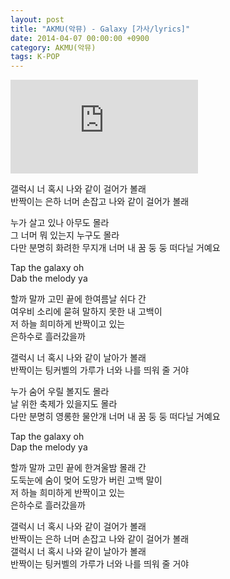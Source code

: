 ```yaml
---
layout: post
title: "AKMU(악뮤) - Galaxy [가사/lyrics]"
date: 2014-04-07 00:00:00 +0900
category: AKMU(악뮤)
tags: K-POP
---
```


<div class="youtube-iframe-container iframe-16-to-9">
    <iframe src="https://www.youtube.com/embed/kHT3m6PG7U4" title="AKMU(악뮤) - Galaxy" frameborder="0" allow="accelerometer; autoplay; clipboard-write; encrypted-media; gyroscope; picture-in-picture; web-share" allowfullscreen></iframe>
</div>

갤럭시 너 혹시 나와 같이 걸어가 볼래  
반짝이는 은하 너머 손잡고 나와 같이 걸어가 볼래

누가 살고 있나 아무도 몰라  
그 너머 뭐 있는지 누구도 몰라  
다만 분명히 화려한 무지개 너머 내 꿈 둥 둥 떠다닐 거예요

Tap the galaxy oh  
Dab the melody ya

할까 말까 고민 끝에 한여름날 쉬다 간   
여우비 소리에 묻혀 말하지 못한 내 고백이  
저 하늘 희미하게 반짝이고 있는  
은하수로 흘러갔을까

갤럭시 너 혹시 나와 같이 날아가 볼래  
반짝이는 팅커벨의 가루가 너와 나를 띄워 줄 거야

누가 숨어 우릴 볼지도 몰라  
날 위한 축제가 있을지도 몰라  
다만 분명히 영롱한 물안개 너머 내 꿈 둥 둥 떠다닐 거예요

Tap the galaxy oh  
Dap the melody ya

할까 말까 고민 끝에 한겨울밤 몰래 간  
도둑눈에 숨이 멎어 도망가 버린 고백 말이  
저 하늘 희미하게 반짝이고 있는  
은하수로 흘러갔을까

갤럭시 너 혹시 나와 같이 걸어가 볼래  
반짝이는 은하 너머 손잡고 나와 같이 걸어가 볼래  
갤럭시 너 혹시 나와 같이 날아가 볼래  
반짝이는 팅커벨의 가루가 너와 나를 띄워 줄 거야